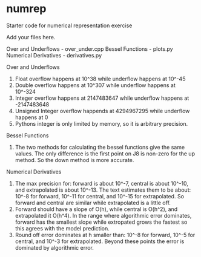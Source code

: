 # numrep

Starter code for numerical representation exercise

Add your files here.

Over and Underflows - over_under.cpp
Bessel Functions - plots.py
Numerical Derivatives - derivatives.py

Over and Underflows
1. Float overflow happens at 10^38 while underflow happens at 10^-45
2. Double overflow happens at 10^307 while underflow happens at 10^-324
3. Integer overflow happens at 2147483647 while underflow happens at -2147483648
4. Unsigned Integer overflow happends at 4294967295 while underflow happens at 0
5. Pythons integer is only limited by memory, so it is arbitrary precision.

Bessel Functions
1. The two methods for calculating the bessel functions give the same values.
The only difference is the first point on J8 is non-zero for the up method. So the down method is more accurate.

Numerical Derivatives
1. The max precision for: forward is about 10^-7, central is about 10^-10, and extrapolated is about 10^-13. The text estimates them to be about: 10^-8 for forward, 10^-11 for central, and 10^-15 for extrapolated. So forward and central are similar while extrapolated is a little off.
2. Forward should have a slope of O(h), while central is O(h^2), and extrapolated it O(h^4). In the range where algorithmic error dominates, forward has the smallest slope while extropated grows the fastest so this agrees with the model prediction.
3. Round off error dominates at h smaller than: 10^-8 for forward, 10^-5 for central, and 10^-3 for extrapolated. Beyond these points the error is dominated by algorithmic error.